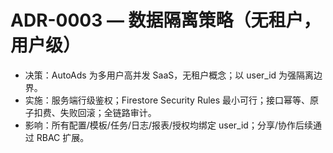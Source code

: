 # ADR-0003 — 数据隔离策略（无租户，用户级）

- 决策：AutoAds 为多用户高并发 SaaS，无租户概念；以 user_id 为强隔离边界。
- 实施：服务端行级鉴权；Firestore Security Rules 最小可行；接口幂等、原子扣费、失败回滚；全链路审计。
- 影响：所有配置/模板/任务/日志/报表/授权均绑定 user_id；分享/协作后续通过 RBAC 扩展。 
